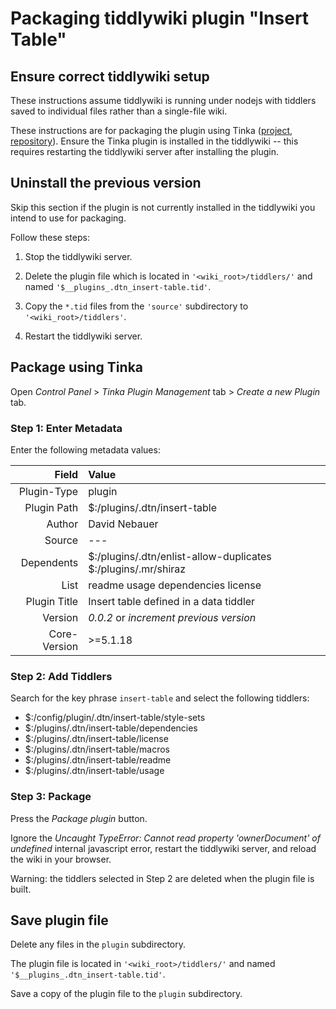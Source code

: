 # Packaging tiddlywiki plugin "Insert Table"

## Ensure correct tiddlywiki setup ##

These instructions assume tiddlywiki is running under nodejs with tiddlers
saved to individual files rather than a single-file wiki.

These instructions are for packaging the plugin using Tinka
([project](http://tinkaplugin.github.io),
[repository](https://github.com/TinkaPlugin/Tinka)). Ensure the Tinka plugin is
installed in the tiddlywiki -- this requires restarting the tiddlywiki server
after installing the plugin.

## Uninstall the previous version ##

Skip this section if the plugin is not currently installed in the tiddlywiki
you intend to use for packaging.

Follow these steps:

1. Stop the tiddlywiki server.

2. Delete the plugin file which is located in `'<wiki_root>/tiddlers/'` and
   named `'$__plugins_.dtn_insert-table.tid'`.

3. Copy the `*.tid` files from the `'source'` subdirectory to
   `'<wiki_root>/tiddlers'`.

4. Restart the tiddlywiki server.

## Package using Tinka ##

Open _Control Panel_ > _Tinka Plugin Management_ tab > _Create a new Plugin_ tab.

### Step 1: Enter Metadata ###

Enter the following metadata values:

|       Field|Value                                                        |
|-----------:|:------------------------------------------------------------|
| Plugin-Type|plugin                                                       |
| Plugin Path|\$:/plugins/.dtn/insert-table                                |
|      Author|David Nebauer                                                |
|      Source|---                                                          |
|  Dependents|$:/plugins/.dtn/enlist-allow-duplicates $:/plugins/.mr/shiraz|
|        List|readme usage dependencies license                            |
|Plugin Title|Insert table defined in a data tiddler                       |
|     Version|_0.0.2_ or _increment previous version_                      |
|Core-Version|>=5.1.18                                                     |

### Step 2: Add Tiddlers ###

Search for the key phrase `insert-table` and select the following tiddlers:

* \$:/config/plugin/.dtn/insert-table/style-sets
* \$:/plugins/.dtn/insert-table/dependencies
* \$:/plugins/.dtn/insert-table/license
* \$:/plugins/.dtn/insert-table/macros
* \$:/plugins/.dtn/insert-table/readme
* \$:/plugins/.dtn/insert-table/usage

### Step 3: Package ###

Press the _Package plugin_ button.

Ignore the _Uncaught TypeError: Cannot read property 'ownerDocument' of
undefined_ internal javascript error, restart the tiddlywiki server, and reload
the wiki in your browser.

Warning: the tiddlers selected in Step 2 are deleted when the plugin file is
built.

## Save plugin file ##

Delete any files in the `plugin` subdirectory.

The plugin file is located in `'<wiki_root>/tiddlers/'` and named
`'$__plugins_.dtn_insert-table.tid'`.

Save a copy of the plugin file to the `plugin` subdirectory.
